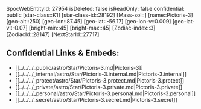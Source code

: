 ﻿---
location: [-56.17,87.45,250]
type: Star
tags:
- astro/Star

---
SpocWebEntityId: 27954
isDeleted: false
isReadOnly: false
confidential: public
[star-class::K1]
[star-class-id::28192]
[Mass-sol::]
[name::Pictoris-3]
[geo-alt::250]
[geo-lon::87.45]
[geo-lat::-56.17]
[geo-lon-v::0.009]
[geo-lat-v::-0.07]
[bright-min::45]
[bright-max::45]
[Zodiac-index::3]
[ZodiacId::28147]
[NextStarId::27717]



## Confidential Links & Embeds: 
- [[../../../_public/astro/Star/Pictoris-3.md|Pictoris-3]] 
- [[../../../_internal/astro/Star/Pictoris-3.internal.md|Pictoris-3.internal]] 
- [[../../../_protect/astro/Star/Pictoris-3.protect.md|Pictoris-3.protect]] 
- [[../../../_private/astro/Star/Pictoris-3.private.md|Pictoris-3.private]] 
- [[../../../_personal/astro/Star/Pictoris-3.personal.md|Pictoris-3.personal]] 
- [[../../../_secret/astro/Star/Pictoris-3.secret.md|Pictoris-3.secret]] 
